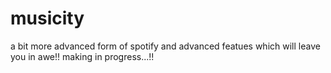 # musicity
a bit more advanced form of spotify and advanced featues which will leave you in awe!!
making in progress...!!
